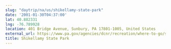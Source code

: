 ```yaml
---
slug: "daytrip/na/us/shikellamy-state-park"
date: '2001-01-30T04:37:00'
lat: 40.882331
lng: -76.789928
location: 401 Bridge Avenue, Sunbury, PA 17801-1005, United States
external_url: https://www.pa.gov/agencies/dcnr/recreation/where-to-go/state-parks/find-a-park/shikellamy-state-park.html
title: Shikellamy State Park
---
```



